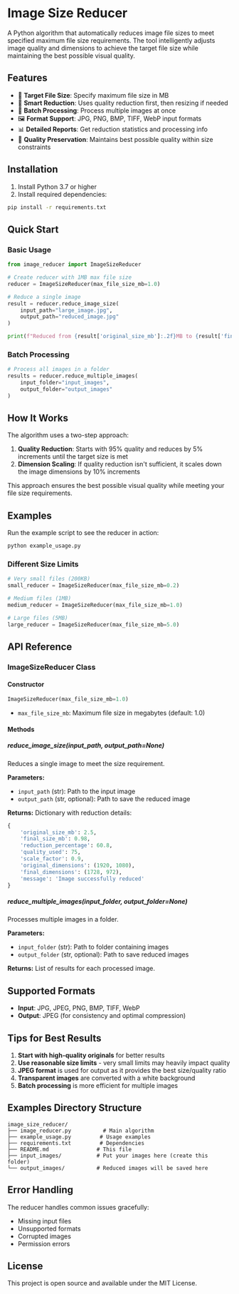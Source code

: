 # Image Size Reducer

A Python algorithm that automatically reduces image file sizes to meet specified maximum file size requirements. The tool intelligently adjusts image quality and dimensions to achieve the target file size while maintaining the best possible visual quality.

## Features

- 🎯 **Target File Size**: Specify maximum file size in MB
- 🔄 **Smart Reduction**: Uses quality reduction first, then resizing if needed
- 📁 **Batch Processing**: Process multiple images at once
- 🖼️ **Format Support**: JPG, PNG, BMP, TIFF, WebP input formats
- 📊 **Detailed Reports**: Get reduction statistics and processing info
- 🎨 **Quality Preservation**: Maintains best possible quality within size constraints

## Installation

1. Install Python 3.7 or higher
2. Install required dependencies:

```bash
pip install -r requirements.txt
```

## Quick Start

### Basic Usage

```python
from image_reducer import ImageSizeReducer

# Create reducer with 1MB max file size
reducer = ImageSizeReducer(max_file_size_mb=1.0)

# Reduce a single image
result = reducer.reduce_image_size(
    input_path="large_image.jpg",
    output_path="reduced_image.jpg"
)

print(f"Reduced from {result['original_size_mb']:.2f}MB to {result['final_size_mb']:.2f}MB")
```

### Batch Processing

```python
# Process all images in a folder
results = reducer.reduce_multiple_images(
    input_folder="input_images",
    output_folder="output_images"
)
```

## How It Works

The algorithm uses a two-step approach:

1. **Quality Reduction**: Starts with 95% quality and reduces by 5% increments until the target size is met
2. **Dimension Scaling**: If quality reduction isn't sufficient, it scales down the image dimensions by 10% increments

This approach ensures the best possible visual quality while meeting your file size requirements.

## Examples

Run the example script to see the reducer in action:

```bash
python example_usage.py
```

### Different Size Limits

```python
# Very small files (200KB)
small_reducer = ImageSizeReducer(max_file_size_mb=0.2)

# Medium files (1MB)
medium_reducer = ImageSizeReducer(max_file_size_mb=1.0)

# Large files (5MB)
large_reducer = ImageSizeReducer(max_file_size_mb=5.0)
```

## API Reference

### ImageSizeReducer Class

#### Constructor
```python
ImageSizeReducer(max_file_size_mb=1.0)
```
- `max_file_size_mb`: Maximum file size in megabytes (default: 1.0)

#### Methods

##### reduce_image_size(input_path, output_path=None)
Reduces a single image to meet the size requirement.

**Parameters:**
- `input_path` (str): Path to the input image
- `output_path` (str, optional): Path to save the reduced image

**Returns:**
Dictionary with reduction details:
```python
{
    'original_size_mb': 2.5,
    'final_size_mb': 0.98,
    'reduction_percentage': 60.8,
    'quality_used': 75,
    'scale_factor': 0.9,
    'original_dimensions': (1920, 1080),
    'final_dimensions': (1728, 972),
    'message': 'Image successfully reduced'
}
```

##### reduce_multiple_images(input_folder, output_folder=None)
Processes multiple images in a folder.

**Parameters:**
- `input_folder` (str): Path to folder containing images
- `output_folder` (str, optional): Path to save reduced images

**Returns:**
List of results for each processed image.

## Supported Formats

- **Input**: JPG, JPEG, PNG, BMP, TIFF, WebP
- **Output**: JPEG (for consistency and optimal compression)

## Tips for Best Results

1. **Start with high-quality originals** for better results
2. **Use reasonable size limits** - very small limits may heavily impact quality
3. **JPEG format** is used for output as it provides the best size/quality ratio
4. **Transparent images** are converted with a white background
5. **Batch processing** is more efficient for multiple images

## Examples Directory Structure

```
image_size_reducer/
├── image_reducer.py          # Main algorithm
├── example_usage.py         # Usage examples
├── requirements.txt         # Dependencies
├── README.md               # This file
├── input_images/           # Put your images here (create this folder)
└── output_images/          # Reduced images will be saved here
```

## Error Handling

The reducer handles common issues gracefully:
- Missing input files
- Unsupported formats
- Corrupted images
- Permission errors

## License

This project is open source and available under the MIT License.
